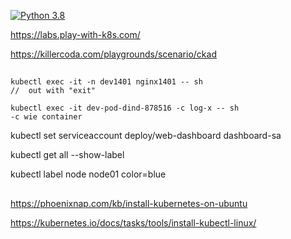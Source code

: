 [![Python 3.8](https://img.shields.io/badge/python-3.8-blue.svg)](https://www.python.org/downloads/release/python-360/)

https://labs.play-with-k8s.com/

https://killercoda.com/playgrounds/scenario/ckad

##
```
kubectl exec -it -n dev1401 nginx1401 -- sh
//  out with "exit"

kubectl exec -it dev-pod-dind-878516 -c log-x -- sh
-c wie container
```

kubectl set serviceaccount deploy/web-dashboard dashboard-sa

kubectl get all --show-label

kubectl label node node01 color=blue
##
https://phoenixnap.com/kb/install-kubernetes-on-ubuntu

https://kubernetes.io/docs/tasks/tools/install-kubectl-linux/

